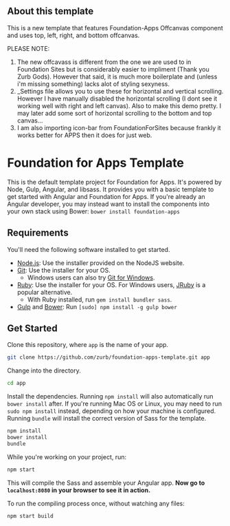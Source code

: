 ## About this template
This is a new template that features Foundation-Apps Offcanvas component and uses top, left, right, and bottom offcanvas.

PLEASE NOTE:
 1. The new offcavass is different from the one we are used to in Foundation Sites but is considerably easier to impliment (Thank you Zurb Gods). However that said, it is much more boilerplate and (unless i'm missing something) lacks alot of styling sexyness.
 2. _Settings file allows you to use these for horizontal and vertical scrolling. However I have manually disabled the horizontal scrolling (I dont see it working well with right and left canvas). Also to make this demo pretty. I may later add some sort of horizontal scrolling to the bottom and top canvas...
 3. I am also importing icon-bar from FoundationForSites because frankly it works better for APPS then it does for just web. 


# Foundation for Apps Template

This is the default template project for Foundation for Apps. It's powered by Node, Gulp, Angular, and libsass. It provides you with a basic template to get started with Angular and Foundation for Apps. If you're already an Angular developer, you may instead want to install the components into your own stack using Bower: `bower install foundation-apps`

## Requirements

You'll need the following software installed to get started.

  * [Node.js](http://nodejs.org): Use the installer provided on the NodeJS website.
  * [Git](http://git-scm.com/downloads): Use the installer for your OS.
    * Windows users can also try [Git for Windows](http://git-for-windows.github.io/).
  * [Ruby](https://www.ruby-lang.org/en/): Use the installer for your OS. For Windows users, [JRuby](http://jruby.org/) is a popular alternative.
    * With Ruby installed, run `gem install bundler sass`.
  * [Gulp](http://gulpjs.com/) and [Bower](http://bower.io): Run `[sudo] npm install -g gulp bower`

## Get Started

Clone this repository, where `app` is the name of your app.

```bash
git clone https://github.com/zurb/foundation-apps-template.git app
```

Change into the directory.

```bash
cd app
```

Install the dependencies. Running `npm install` will also automatically run `bower install` after. If you're running Mac OS or Linux, you may need to run `sudo npm install` instead, depending on how your machine is configured. Running `bundle` will install the correct version of Sass for the template.

```bash
npm install
bower install
bundle
```

While you're working on your project, run:

```bash
npm start
```

This will compile the Sass and assemble your Angular app. **Now go to `localhost:8080` in your browser to see it in action.**

To run the compiling process once, without watching any files:

```bash
npm start build
```
